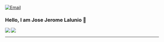 

[![Email](https://img.shields.io/badge/Email-Contact-red?style=for-the-badge&logo=gmail)](mailto:josejeromelalunio@gmail.com)

### Hello, I am Jose Jerome Lalunio 👋

<img align="left" src="https://github-readme-stats.vercel.app/api?username=jeromelalunio&show_icons=true&theme=radical" />

<img src="https://github-readme-stats.vercel.app/api/top-langs?username=jeromelalunio&show_icons=true&theme=radical"/><hr/>

